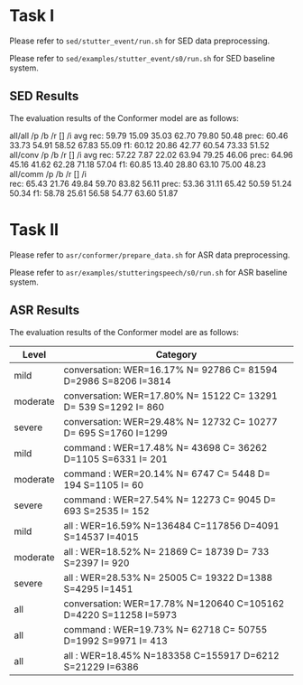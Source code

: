 # Task I
Please refer to `sed/stutter_event/run.sh` for SED data preprocessing.

Please refer to `sed/examples/stutter_event/s0/run.sh` for SED baseline system.

## SED Results
The evaluation results of the Conformer model are as follows:

all/all
        /p      /b      /r      []      /i      avg
rec:    59.79   15.09   35.03   62.70   79.80   50.48
prec:   60.46   33.73   54.91   58.52   67.83   55.09
f1:     60.12   20.86   42.77   60.54   73.33   51.52
all/conv
        /p      /b      /r      []      /i      avg
rec:    57.22   7.87    22.02   63.94   79.25   46.06
prec:   64.96   45.16   41.62   62.28   71.18   57.04
f1:     60.85   13.40   28.80   63.10   75.00   48.23
all/comm
        /p      /b      /r      []      /i      
rec:    65.43   21.76   49.84   59.70   83.82   56.11
prec:   53.36   31.11   65.42   50.59   51.24   50.34
f1:     58.78   25.61   56.58   54.77   63.60   51.87

# Task II
Please refer to `asr/conformer/prepare_data.sh` for ASR data preprocessing.

Please refer to `asr/examples/stutteringspeech/s0/run.sh` for ASR baseline system.

## ASR Results
The evaluation results of the Conformer model are as follows:

Level     |Category
----------|------------
mild      |conversation:        WER=16.17% N= 92786 C= 81594 D=2986 S=8206 I=3814
moderate  |conversation:        WER=17.80% N= 15122 C= 13291 D= 539 S=1292 I= 860
severe    |conversation:        WER=29.48% N= 12732 C= 10277 D= 695 S=1760 I=1299
mild      |command     :        WER=17.48% N= 43698 C= 36262 D=1105 S=6331 I= 201
moderate  |command     :        WER=20.14% N=  6747 C=  5448 D= 194 S=1105 I=  60
severe    |command     :        WER=27.54% N= 12273 C=  9045 D= 693 S=2535 I= 152
mild      |all         :        WER=16.59% N=136484 C=117856 D=4091 S=14537 I=4015
moderate  |all         :        WER=18.52% N= 21869 C= 18739 D= 733 S=2397 I= 920
severe    |all         :        WER=28.53% N= 25005 C= 19322 D=1388 S=4295 I=1451
all       |conversation:        WER=17.78% N=120640 C=105162 D=4220 S=11258 I=5973
all       |command     :        WER=19.73% N= 62718 C= 50755 D=1992 S=9971 I= 413
all       |all         :        WER=18.45% N=183358 C=155917 D=6212 S=21229 I=6386